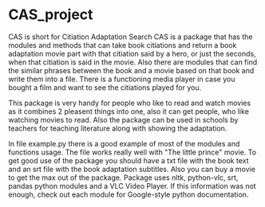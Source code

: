 # CAS_project
CAS is short for Citiation Adaptation Search
CAS is a package that has the modules and methods that can take book citiations
and return a book adaptation movie part with that citiation said by a hero, or just the
seconds, when that citiation is said in the movie.
Also there are modules that can find the similar phrases between the book
and a movie based on that book and write them into a file.
There is a functioning media player in case you bought a film
and want to see the citiations played for you.

This package is very handy for people who like to read and watch movies
as it combines 2 pleasent things into one, also it can get people, who like
watching movies to read. Also the package can be used in schools by teachers
for teaching literature along with showing the adaptation.

In file example.py there is a good example of most of the modules and functions usage.
The file works really well with "The little prince" movie.
To get good use of the package you should have a txt file with the book text and an srt
file with the book adaptation subtitles. Also you can buy a movie to get the max out of
the package.
Package uses nltk, python-vlc, srt, pandas python modules and a VLC Video Player.
If this information was not enough, check out each module for Google-style python documentation.
